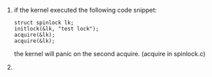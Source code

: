 1. if the kernel executed the following code snippet:
   
   ```
   struct spinlock lk;
   initlock(&lk, "test lock");
   acquire(&lk);
   acquire(&lk);
   ```

   the kernel will panic on the second acquire. (acquire in spinlock.c)

2. 

